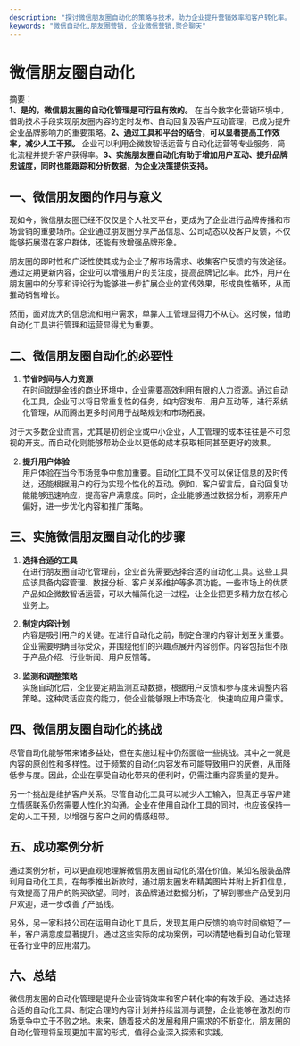 ```yaml
---
description: "探讨微信朋友圈自动化的策略与技术，助力企业提升营销效率和客户转化率。"
keywords: "微信自动化,朋友圈营销, 企业微信营销,聚合聊天"
---
```

# 微信朋友圈自动化

摘要：  
**1、是的，微信朋友圈的自动化管理是可行且有效的。** 在当今数字化营销环境中，借助技术手段实现朋友圈内容的定时发布、自动回复及客户互动管理，已成为提升企业品牌影响力的重要策略。**2、通过工具和平台的结合，可以显著提高工作效率，减少人工干预。** 企业可以利用企微数智话运营与自动化运营等专业服务，简化流程并提升客户获得率。**3、实施朋友圈自动化有助于增加用户互动、提升品牌忠诚度，同时也能跟踪和分析数据，为企业决策提供支持。**

## 一、微信朋友圈的作用与意义

现如今，微信朋友圈已经不仅仅是个人社交平台，更成为了企业进行品牌传播和市场营销的重要场所。企业通过朋友圈分享产品信息、公司动态以及客户反馈，不仅能够拓展潜在客户群体，还能有效增强品牌形象。

朋友圈的即时性和广泛性使其成为企业了解市场需求、收集客户反馈的有效途径。通过定期更新内容，企业可以增强用户的关注度，提高品牌记忆率。此外，用户在朋友圈中的分享和评论行为能够进一步扩展企业的宣传效果，形成良性循环，从而推动销售增长。

然而，面对庞大的信息流和用户需求，单靠人工管理显得力不从心。这时候，借助自动化工具进行管理和运营显得尤为重要。

## 二、微信朋友圈自动化的必要性

1. **节省时间与人力资源**  
在时间就是金钱的商业环境中，企业需要高效利用有限的人力资源。通过自动化工具，企业可以将日常重复性的任务，如内容发布、用户互动等，进行系统化管理，从而腾出更多时间用于战略规划和市场拓展。 

对于大多数企业而言，尤其是初创企业或中小企业，人工管理的成本往往是不可忽视的开支。而自动化则能够帮助企业以更低的成本获取相同甚至更好的效果。

2. **提升用户体验**  
用户体验在当今市场竞争中愈加重要。自动化工具不仅可以保证信息的及时传达，还能根据用户的行为实现个性化的互动。例如，客户留言后，自动回复功能能够迅速响应，提高客户满意度。同时，企业能够通过数据分析，洞察用户偏好，进一步优化内容和推广策略。

## 三、实施微信朋友圈自动化的步骤

1. **选择合适的工具**  
在进行朋友圈自动化管理前，企业首先需要选择合适的自动化工具。这些工具应该具备内容管理、数据分析、客户关系维护等多项功能。一些市场上的优质产品如企微数智话运营，可以大幅简化这一过程，让企业把更多精力放在核心业务上。

2. **制定内容计划**  
内容是吸引用户的关键。在进行自动化之前，制定合理的内容计划至关重要。企业需要明确目标受众，并围绕他们的兴趣点展开内容创作。内容包括但不限于产品介绍、行业新闻、用户反馈等。

3. **监测和调整策略**  
实施自动化后，企业要定期监测互动数据，根据用户反馈和参与度来调整内容策略。这种灵活应变的能力，使企业能够跟上市场变化，快速响应用户需求。

## 四、微信朋友圈自动化的挑战

尽管自动化能够带来诸多益处，但在实施过程中仍然面临一些挑战。其中之一就是内容的原创性和多样性。过于频繁的自动化内容发布可能导致用户的厌倦，从而降低参与度。因此，企业在享受自动化带来的便利时，仍需注重内容质量的提升。

另一个挑战是维护客户关系。尽管自动化工具可以减少人工输入，但真正与客户建立情感联系仍然需要人性化的沟通。企业在使用自动化工具的同时，也应该保持一定的人工干预，以增强与客户之间的情感纽带。

## 五、成功案例分析

通过案例分析，可以更直观地理解微信朋友圈自动化的潜在价值。某知名服装品牌利用自动化工具，在每季推出新款时，通过朋友圈发布精美图片并附上折扣信息，有效提高了用户的购买欲望。同时，该品牌通过数据分析，了解到哪些产品受到用户欢迎，进一步改善了产品线。

另外，另一家科技公司在运用自动化工具后，发现其用户反馈的响应时间缩短了一半，客户满意度显著提升。通过这些实际的成功案例，可以清楚地看到自动化管理在各行业中的应用潜力。

## 六、总结

微信朋友圈的自动化管理是提升企业营销效率和客户转化率的有效手段。通过选择合适的自动化工具、制定合理的内容计划并持续监测与调整，企业能够在激烈的市场竞争中立于不败之地。未来，随着技术的发展和用户需求的不断变化，朋友圈的自动化管理将呈现更加丰富的形式，值得企业深入探索和实践。
